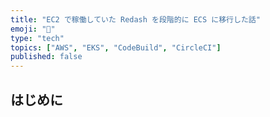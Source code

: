 ```yaml
---
title: "EC2 で稼働していた Redash を段階的に ECS に移行した話"
emoji: "🍣"
type: "tech"
topics: ["AWS", "EKS", "CodeBuild", "CircleCI"]
published: false
---
```


## はじめに

